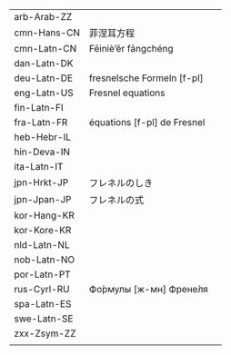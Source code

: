 | | | |
|-|-|-|
| arb-Arab-ZZ |  |  |
| cmn-Hans-CN | 菲涅耳方程 |  |
| cmn-Latn-CN | Fēiniè’ěr fāngchéng |  |
| dan-Latn-DK |  |  |
| deu-Latn-DE | fresnelsche Formeln [f-pl] |  |
| eng-Latn-US | Fresnel equations |  |
| fin-Latn-FI |  |  |
| fra-Latn-FR | équations [f-pl] de Fresnel |  |
| heb-Hebr-IL |  |  |
| hin-Deva-IN |  |  |
| ita-Latn-IT |  |  |
| jpn-Hrkt-JP | フレネルのしき |  |
| jpn-Jpan-JP | フレネルの式 |  |
| kor-Hang-KR |  |  |
| kor-Kore-KR |  |  |
| nld-Latn-NL |  |  |
| nob-Latn-NO |  |  |
| por-Latn-PT |  |  |
| rus-Cyrl-RU | Фо́рмулы [ж-мн] Френе́ля |  |
| spa-Latn-ES |  |  |
| swe-Latn-SE |  |  |
| zxx-Zsym-ZZ |  |  |
|  |  |  |